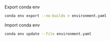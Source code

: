 Export conda env 
```bash
conda env export --no-builds > environment.yaml
```

Import conda env
```bash
conda env update --file environment.yaml
```